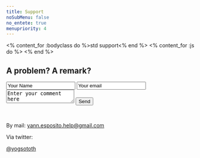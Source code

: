 ```yaml
---
title: Support
noSubMenu: false
no_entete: true
menupriority: 4
---
```

<% content_for :bodyclass do %>std support<% end %>
<% content_for :js do %>
    <script>
        $.fn.clearOnFocus = function() {
            return this.focus(function(){
                var v = $(this).val();
                $(this).val( v === this.defaultValue ? '' : v );
            }).blur(function(){
                var v = $(this).val();
                $(this).val( v.match(/^\s*$/) ? this.defaultValue : v );
            });
        };
        $('input[type=text]').clearOnFocus();
        $('textarea').clearOnFocus();
    </script>
<% end %>

## A problem? A remark? 

<form name="email" id="email" action="/contact" method="post">
<input type="text" name="name" value="Your Name"/>
<input type="text" name="mail" value="Your email"/>
<textarea name="body" id="bodytextarea" value="">Enter your comment here</textarea>
<input type="submit" value="Send"/>
</form>

<br/>

By mail:
<a class="bluebutton big" href="&#109;&#097;&#105;&#108;&#116;&#111;:&#121;&#097;&#110;&#110;&#046;&#101;&#115;&#112;&#111;&#115;&#105;&#116;&#111;&#046;&#104;&#101;&#108;&#112;&#064;&#103;&#109;&#097;&#105;&#108;&#046;&#099;&#111;&#109;">&#121;&#097;&#110;&#110;&#046;&#101;&#115;&#112;&#111;&#115;&#105;&#116;&#111;&#046;&#104;&#101;&#108;&#112;&#064;&#103;&#109;&#097;&#105;&#108;&#046;&#099;&#111;&#109;</a>


Via twitter: 

<a class="big bluebutton" href="http://twitter.com/yogsototh">@yogsototh</a>
